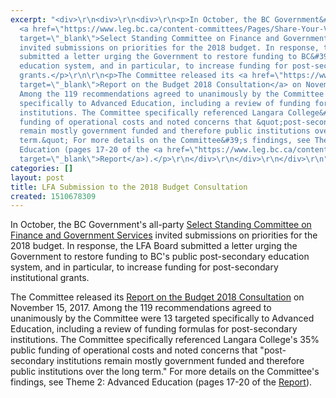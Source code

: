 ```yaml
---
excerpt: "<div>\r\n<div>\r\n<div>\r\n<p>In October, the BC Government&#39;s all-party
  <a href=\"https://www.leg.bc.ca/content-committees/Pages/Share-Your-Views.aspx\"
  target=\"_blank\">Select Standing Committee on Finance and Government Services</a>
  invited submissions on priorities for the 2018 budget. In response, the LFA Board
  submitted a letter urging the Government to restore funding to BC&#39;s public post-secondary
  education system, and in particular, to increase funding for post-secondary institutional
  grants.</p>\r\n\r\n<p>The Committee released its <a href=\"https://www.leg.bc.ca/content/CommitteeDocuments/41st-parliament/2nd-session/FGS/Budget2018Consultation/FGS_2017-11-15_Budget2018Consultation_Report.pdf\"
  target=\"_blank\">Report on the Budget 2018 Consultation</a> on November 15, 2017.
  Among the 119 recommendations agreed to unanimously by the Committee were 13 targeted
  specifically to Advanced Education, including a review of funding formulas for post-secondary
  institutions. The Committee specifically referenced Langara College&#39;s 35% public
  funding of operational costs and noted concerns that &quot;post-secondary institutions
  remain mostly government funded and therefore public institutions over the long
  term.&quot; For more details on the Committee&#39;s findings, see Theme 2: Advanced
  Education (pages 17-20 of the <a href=\"https://www.leg.bc.ca/content/CommitteeDocuments/41st-parliament/2nd-session/FGS/Budget2018Consultation/FGS_2017-11-15_Budget2018Consultation_Report.pdf\"
  target=\"_blank\">Report</a>).</p>\r\n</div>\r\n</div>\r\n</div>\r\n"
categories: []
layout: post
title: LFA Submission to the 2018 Budget Consultation
created: 1510678309
---
```

<p>In October, the BC Government&#39;s all-party <a href="https://www.leg.bc.ca/content-committees/Pages/Share-Your-Views.aspx" target="_blank">Select Standing Committee on Finance and Government Services</a> invited submissions on priorities for the 2018 budget. In response, the LFA Board submitted a letter urging the Government to restore funding to BC&#39;s public post-secondary education system, and in particular, to increase funding for post-secondary institutional grants.</p>

<p>The Committee released its <a href="https://www.leg.bc.ca/content/CommitteeDocuments/41st-parliament/2nd-session/FGS/Budget2018Consultation/FGS_2017-11-15_Budget2018Consultation_Report.pdf" target="_blank">Report on the Budget 2018 Consultation</a> on November 15, 2017. Among the 119 recommendations agreed to unanimously by the Committee were 13 targeted specifically to Advanced Education, including a review of funding formulas for post-secondary institutions. The Committee specifically referenced Langara College&#39;s 35% public funding of operational costs and noted concerns that &quot;post-secondary institutions remain mostly government funded and therefore public institutions over the long term.&quot; For more details on the Committee&#39;s findings, see Theme 2: Advanced Education (pages 17-20 of the <a href="https://www.leg.bc.ca/content/CommitteeDocuments/41st-parliament/2nd-session/FGS/Budget2018Consultation/FGS_2017-11-15_Budget2018Consultation_Report.pdf" target="_blank">Report</a>).</p>

